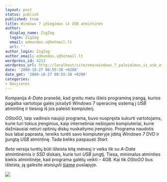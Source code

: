 ```yaml
---
layout: post
status: publish
published: true
title: Windows 7 įdiegimas iš USB atmintinės
author:
  display_name: ZigZag
  login: ZigZag
  email: edmundas.v@hotmail.lt
  url: ''
author_login: ZigZag
author_email: edmundas.v@hotmail.lt
wordpress_id: 4213
wordpress_url: http://localhost/site/new/windows_7_paleidimas_is_usb_atmintines/
date: '2009-10-27 08:55:38 +0200'
date_gmt: '2009-10-27 08:55:38 +0200'
categories:
- Naujienos
---
```

<p>Kompanija <i>A-Data</i> pranešė, kad greitu metu išleis programinę įrangą, kurios pagalba vartotojai galės įsirašyti <i>Windows 7</i> operacinę sistemą į <i>USB</i> atmintinę ir tiesiog iš jos paleisti kompiuterį. </p>
<p><i>OStoGO</i>, taip vadinsis naujoji programa, buvo nuspręsta sukurti vartotojams, kurie turi tokius įrenginius, kaip internetiniai nešiojami kompiuteriai, kurie dažniausiai neturi optinių diskų nuskaitymo įrenginio. Programa naudotis bus labai paprasta, tereiks turėti savo kompiuteryje įdėtą <i>Windows 7</i> DVD ir įjungtą <i>USB</i> atmintinę. Tada beliks paspausti <i>Start</i>. </p>
<p><i>Beta</i> versija turėtų būti išleista kitą mėnesį ir veiks tik su <i>A-Data</i> atmintinėmis ir <i>SSD</i> diskais, kurie turi <i>USB</i> jungtį. Tiesa, minimalus atminties kiekis atmintinėje, kad programa galėtų veikti – 4GB. Kai tik <i>OStoGO</i> bus išleista, ją galėsite atsisiųsti <a class="ns" href="http://www.adata-group.com/en/software_download.php">šiame</a> puslapyje. </p>
<p><img src="http://www.ipix.lt/images/46600687.jpg" /></p>
